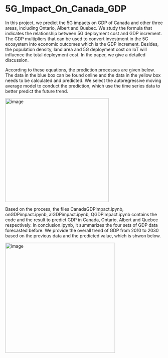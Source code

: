 # 5G_Impact_On_Canada_GDP

In this project, we predict the 5G impacts on GDP of Canada and other three areas, including Ontario, Albert and Quebec. 
We study the formula that indicates the relationship between 5G deployment cost and GDP increment. The GDP multipliers that can be used to convert investment in the 5G ecosystem into economic outcomes which is the GDP increment. Besides, the population density, land area and 5G deployment cost on IoT will influence the total deployment cost. In the paper, we give a detailed discussion. 

According to these equations, the prediction processes are given below. The data in the blue box can be found online and the data in the yellow box needs to be calculated and predicted. We select the autoregressive moving average model to conduct the prediction, which use the time series data to better predict the future trend.

<img width="330" alt="image" src="https://user-images.githubusercontent.com/70187992/160927958-b3be2aa6-1d2f-4892-b682-386661c34046.png">

Based on the process, the files CanadaGDPimpact.ipynb, onGDPimpact.ipynb, alGDPimpact.ipynb, QGDPimpact.ipynb contains the code and the result to predict GDP in Canada, Ontario, Albert and Quebec respectively. In conclusion.ipynb, it summarizes the four sets of GDP data forecasted before. We provide the overall trend of GDP from 2010 to 2030 based on the previous data and the predicted value, which is shwon below.

<img width="350" alt="image" src="https://user-images.githubusercontent.com/70187992/160928692-f03c2e86-9f67-49fd-91e6-655f40038804.png">

